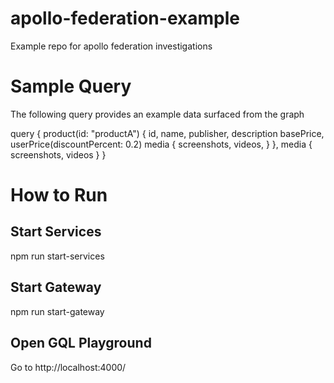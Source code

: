# apollo-federation-example
Example repo for apollo federation investigations

# Sample Query
The following query provides an example data surfaced from the graph

query {
  product(id: "productA") {
    id,
    name,
    publisher,
    description
    basePrice,
    userPrice(discountPercent: 0.2)
    media {
      screenshots,
      videos,
    }
  },
  media {
    screenshots,
    videos
  }
}

# How to Run
## Start Services
npm run start-services

## Start Gateway
npm run start-gateway

## Open GQL Playground
Go to http://localhost:4000/
